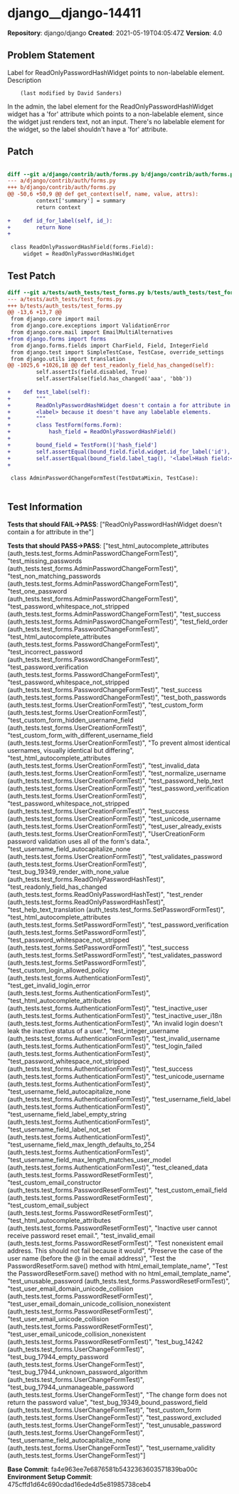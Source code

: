 # django__django-14411

**Repository**: django/django
**Created**: 2021-05-19T04:05:47Z
**Version**: 4.0

## Problem Statement

Label for ReadOnlyPasswordHashWidget points to non-labelable element.
Description
	 
		(last modified by David Sanders)
	 
In the admin, the label element for the ReadOnlyPasswordHashWidget widget has a 'for' attribute which points to a non-labelable element, since the widget just renders text, not an input. There's no labelable element for the widget, so the label shouldn't have a 'for' attribute.


## Patch

```diff

diff --git a/django/contrib/auth/forms.py b/django/contrib/auth/forms.py
--- a/django/contrib/auth/forms.py
+++ b/django/contrib/auth/forms.py
@@ -50,6 +50,9 @@ def get_context(self, name, value, attrs):
         context['summary'] = summary
         return context
 
+    def id_for_label(self, id_):
+        return None
+
 
 class ReadOnlyPasswordHashField(forms.Field):
     widget = ReadOnlyPasswordHashWidget


```

## Test Patch

```diff
diff --git a/tests/auth_tests/test_forms.py b/tests/auth_tests/test_forms.py
--- a/tests/auth_tests/test_forms.py
+++ b/tests/auth_tests/test_forms.py
@@ -13,6 +13,7 @@
 from django.core import mail
 from django.core.exceptions import ValidationError
 from django.core.mail import EmailMultiAlternatives
+from django.forms import forms
 from django.forms.fields import CharField, Field, IntegerField
 from django.test import SimpleTestCase, TestCase, override_settings
 from django.utils import translation
@@ -1025,6 +1026,18 @@ def test_readonly_field_has_changed(self):
         self.assertIs(field.disabled, True)
         self.assertFalse(field.has_changed('aaa', 'bbb'))
 
+    def test_label(self):
+        """
+        ReadOnlyPasswordHashWidget doesn't contain a for attribute in the
+        <label> because it doesn't have any labelable elements.
+        """
+        class TestForm(forms.Form):
+            hash_field = ReadOnlyPasswordHashField()
+
+        bound_field = TestForm()['hash_field']
+        self.assertEqual(bound_field.field.widget.id_for_label('id'), None)
+        self.assertEqual(bound_field.label_tag(), '<label>Hash field:</label>')
+
 
 class AdminPasswordChangeFormTest(TestDataMixin, TestCase):
 

```

## Test Information

**Tests that should FAIL→PASS**: ["ReadOnlyPasswordHashWidget doesn't contain a for attribute in the"]

**Tests that should PASS→PASS**: ["test_html_autocomplete_attributes (auth_tests.test_forms.AdminPasswordChangeFormTest)", "test_missing_passwords (auth_tests.test_forms.AdminPasswordChangeFormTest)", "test_non_matching_passwords (auth_tests.test_forms.AdminPasswordChangeFormTest)", "test_one_password (auth_tests.test_forms.AdminPasswordChangeFormTest)", "test_password_whitespace_not_stripped (auth_tests.test_forms.AdminPasswordChangeFormTest)", "test_success (auth_tests.test_forms.AdminPasswordChangeFormTest)", "test_field_order (auth_tests.test_forms.PasswordChangeFormTest)", "test_html_autocomplete_attributes (auth_tests.test_forms.PasswordChangeFormTest)", "test_incorrect_password (auth_tests.test_forms.PasswordChangeFormTest)", "test_password_verification (auth_tests.test_forms.PasswordChangeFormTest)", "test_password_whitespace_not_stripped (auth_tests.test_forms.PasswordChangeFormTest)", "test_success (auth_tests.test_forms.PasswordChangeFormTest)", "test_both_passwords (auth_tests.test_forms.UserCreationFormTest)", "test_custom_form (auth_tests.test_forms.UserCreationFormTest)", "test_custom_form_hidden_username_field (auth_tests.test_forms.UserCreationFormTest)", "test_custom_form_with_different_username_field (auth_tests.test_forms.UserCreationFormTest)", "To prevent almost identical usernames, visually identical but differing", "test_html_autocomplete_attributes (auth_tests.test_forms.UserCreationFormTest)", "test_invalid_data (auth_tests.test_forms.UserCreationFormTest)", "test_normalize_username (auth_tests.test_forms.UserCreationFormTest)", "test_password_help_text (auth_tests.test_forms.UserCreationFormTest)", "test_password_verification (auth_tests.test_forms.UserCreationFormTest)", "test_password_whitespace_not_stripped (auth_tests.test_forms.UserCreationFormTest)", "test_success (auth_tests.test_forms.UserCreationFormTest)", "test_unicode_username (auth_tests.test_forms.UserCreationFormTest)", "test_user_already_exists (auth_tests.test_forms.UserCreationFormTest)", "UserCreationForm password validation uses all of the form's data.", "test_username_field_autocapitalize_none (auth_tests.test_forms.UserCreationFormTest)", "test_validates_password (auth_tests.test_forms.UserCreationFormTest)", "test_bug_19349_render_with_none_value (auth_tests.test_forms.ReadOnlyPasswordHashTest)", "test_readonly_field_has_changed (auth_tests.test_forms.ReadOnlyPasswordHashTest)", "test_render (auth_tests.test_forms.ReadOnlyPasswordHashTest)", "test_help_text_translation (auth_tests.test_forms.SetPasswordFormTest)", "test_html_autocomplete_attributes (auth_tests.test_forms.SetPasswordFormTest)", "test_password_verification (auth_tests.test_forms.SetPasswordFormTest)", "test_password_whitespace_not_stripped (auth_tests.test_forms.SetPasswordFormTest)", "test_success (auth_tests.test_forms.SetPasswordFormTest)", "test_validates_password (auth_tests.test_forms.SetPasswordFormTest)", "test_custom_login_allowed_policy (auth_tests.test_forms.AuthenticationFormTest)", "test_get_invalid_login_error (auth_tests.test_forms.AuthenticationFormTest)", "test_html_autocomplete_attributes (auth_tests.test_forms.AuthenticationFormTest)", "test_inactive_user (auth_tests.test_forms.AuthenticationFormTest)", "test_inactive_user_i18n (auth_tests.test_forms.AuthenticationFormTest)", "An invalid login doesn't leak the inactive status of a user.", "test_integer_username (auth_tests.test_forms.AuthenticationFormTest)", "test_invalid_username (auth_tests.test_forms.AuthenticationFormTest)", "test_login_failed (auth_tests.test_forms.AuthenticationFormTest)", "test_password_whitespace_not_stripped (auth_tests.test_forms.AuthenticationFormTest)", "test_success (auth_tests.test_forms.AuthenticationFormTest)", "test_unicode_username (auth_tests.test_forms.AuthenticationFormTest)", "test_username_field_autocapitalize_none (auth_tests.test_forms.AuthenticationFormTest)", "test_username_field_label (auth_tests.test_forms.AuthenticationFormTest)", "test_username_field_label_empty_string (auth_tests.test_forms.AuthenticationFormTest)", "test_username_field_label_not_set (auth_tests.test_forms.AuthenticationFormTest)", "test_username_field_max_length_defaults_to_254 (auth_tests.test_forms.AuthenticationFormTest)", "test_username_field_max_length_matches_user_model (auth_tests.test_forms.AuthenticationFormTest)", "test_cleaned_data (auth_tests.test_forms.PasswordResetFormTest)", "test_custom_email_constructor (auth_tests.test_forms.PasswordResetFormTest)", "test_custom_email_field (auth_tests.test_forms.PasswordResetFormTest)", "test_custom_email_subject (auth_tests.test_forms.PasswordResetFormTest)", "test_html_autocomplete_attributes (auth_tests.test_forms.PasswordResetFormTest)", "Inactive user cannot receive password reset email.", "test_invalid_email (auth_tests.test_forms.PasswordResetFormTest)", "Test nonexistent email address. This should not fail because it would", "Preserve the case of the user name (before the @ in the email address)", "Test the PasswordResetForm.save() method with html_email_template_name", "Test the PasswordResetForm.save() method with no html_email_template_name", "test_unusable_password (auth_tests.test_forms.PasswordResetFormTest)", "test_user_email_domain_unicode_collision (auth_tests.test_forms.PasswordResetFormTest)", "test_user_email_domain_unicode_collision_nonexistent (auth_tests.test_forms.PasswordResetFormTest)", "test_user_email_unicode_collision (auth_tests.test_forms.PasswordResetFormTest)", "test_user_email_unicode_collision_nonexistent (auth_tests.test_forms.PasswordResetFormTest)", "test_bug_14242 (auth_tests.test_forms.UserChangeFormTest)", "test_bug_17944_empty_password (auth_tests.test_forms.UserChangeFormTest)", "test_bug_17944_unknown_password_algorithm (auth_tests.test_forms.UserChangeFormTest)", "test_bug_17944_unmanageable_password (auth_tests.test_forms.UserChangeFormTest)", "The change form does not return the password value", "test_bug_19349_bound_password_field (auth_tests.test_forms.UserChangeFormTest)", "test_custom_form (auth_tests.test_forms.UserChangeFormTest)", "test_password_excluded (auth_tests.test_forms.UserChangeFormTest)", "test_unusable_password (auth_tests.test_forms.UserChangeFormTest)", "test_username_field_autocapitalize_none (auth_tests.test_forms.UserChangeFormTest)", "test_username_validity (auth_tests.test_forms.UserChangeFormTest)"]

**Base Commit**: fa4e963ee7e6876581b5432363603571839ba00c
**Environment Setup Commit**: 475cffd1d64c690cdad16ede4d5e81985738ceb4
